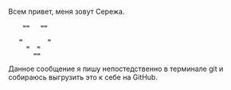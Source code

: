 Всем привет, меня зовут Сережа. 
        

        ==   ==

       =       =
         =  = 
           ==

Данное сообщение я пишу непостедственно в терминале git и собираюсь выгрузить это к себе на GitHub.     
